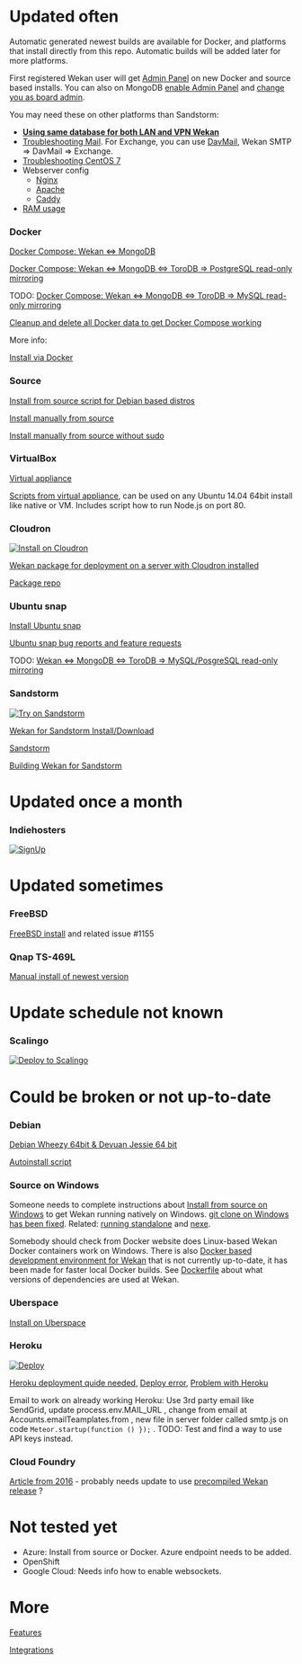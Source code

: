 # Updated often

Automatic generated newest builds are available for Docker, and platforms that
install directly from this repo. Automatic builds will be added later for more
platforms.

First registered Wekan user will get [Admin Panel](https://github.com/wekan/wekan/wiki/Features) on new
Docker and source based installs. You can also on MongoDB 
[enable Admin Panel](https://github.com/wekan/wekan/blob/devel/CHANGELOG.md#v0111-rc2-2017-03-05-wekan-prerelease) and [change you as board admin](https://github.com/wekan/wekan/issues/1060#issuecomment-310545976).

You may need these on other platforms than Sandstorm:
* **[Using same database for both LAN and VPN Wekan](https://github.com/wekan/wekan-mongodb/blob/master/docker-compose.yml#L86-L100)**
* [Troubleshooting Mail](https://github.com/wekan/wekan/wiki/Troubleshooting-Mail). For Exchange, you can use [DavMail](http://davmail.sourceforge.net), Wekan SMTP => DavMail => Exchange.
* [Troubleshooting CentOS 7](https://github.com/wekan/wekan/issues/718)
* Webserver config
  * [Nginx](https://github.com/wekan/wekan/wiki/Nginx-Webserver-Config)
  * [Apache](https://github.com/wekan/wekan/wiki/Apache)
  * [Caddy](https://github.com/wekan/wekan/wiki/Caddy-Webserver-Config)
* [RAM usage](https://github.com/wekan/wekan/issues/1088#issuecomment-311843230)

### Docker

[Docker Compose: Wekan <=> MongoDB](https://github.com/wekan/wekan-mongodb)

[Docker Compose: Wekan <=> MongoDB <=> ToroDB => PostgreSQL read-only mirroring](https://github.com/wekan/wekan-postgresql)

TODO: [Docker Compose: Wekan <=> MongoDB <=> ToroDB => MySQL read-only mirroring](https://github.com/torodb/stampede/issues/203)

[Cleanup and delete all Docker data to get Docker Compose working](https://github.com/wekan/wekan/issues/985)

More info:

[Install via Docker](https://github.com/wekan/wekan/wiki/Docker)

### Source

[Install from source script for Debian based distros](https://github.com/wekan/wekan-source-installer)

[Install manually from source][install_source]

[Install manually from source without sudo](https://github.com/wekan/wekan/wiki/Install-source-without-sudo-on-Linux)

### VirtualBox

[Virtual appliance](https://github.com/wekan/wekan/wiki/virtual-appliance)

[Scripts from virtual appliance](https://github.com/wekan/wekan-maintainer/tree/master/virtualbox), can be used on any Ubuntu 14.04 64bit install like native or VM. Includes script how to run Node.js on port 80.

### Cloudron

[![Install on Cloudron][cloudron_button]][cloudron_install]

[Wekan package for deployment on a server with Cloudron installed](https://cloudron.io/store/io.wekan.cloudronapp.html)

[Package repo](https://git.cloudron.io/cloudron/wekan-app)

### Ubuntu snap

[Install Ubuntu snap](https://github.com/wekan/wekan-snap/wiki/Install)

[Ubuntu snap bug reports and feature requests](https://github.com/wekan/wekan-snap/issues)

TODO: [Wekan <=> MongoDB <=> ToroDB => MySQL/PosgreSQL read-only mirroring](https://github.com/torodb/stampede/issues/203)

### Sandstorm

[![Try on Sandstorm][sandstorm_button]][sandstorm_appdemo]

[Wekan for Sandstorm Install/Download](https://apps.sandstorm.io/app/m86q05rdvj14yvn78ghaxynqz7u2svw6rnttptxx49g1785cdv1h)

[Sandstorm](https://sandstorm.io)

[Building Wekan for Sandstorm](https://github.com/wekan/wekan-maintainer/wiki/Building-Wekan-for-Sandstorm)

# Updated once a month

### Indiehosters

[![SignUp][indiehosters_button]][indiehosters_saas]

# Updated sometimes

### FreeBSD

[FreeBSD install](https://github.com/greinbold/install-wekan/blob/master/v0.32/freebsd-11.0-RELEASE.md) and related issue #1155

### Qnap TS-469L

[Manual install of newest version](https://github.com/wekan/wekan/issues/1180)

# Update schedule not known

### Scalingo

[![Deploy to Scalingo][scalingo_button]][scalingo_deploy]

# Could be broken or not up-to-date

### Debian

[Debian Wheezy 64bit & Devuan Jessie 64 bit][debian_wheezy_devuan_jessie]

[Autoinstall script][autoinstall]

### Source on Windows

Someone needs to complete instructions about [Install from source on Windows][installsource_windows] to get Wekan running natively on Windows. [git clone on Windows has been fixed](https://github.com/wekan/wekan/issues/977). Related: [running standalone](https://github.com/wekan/wekan/issues/883) and [nexe](https://github.com/wekan/wekan/issues/710).

Somebody should check from Docker website does Linux-based Wekan Docker containers work on Windows. There is also [Docker based development environment for Wekan](https://github.com/wekan/wekan-dev) that is not currently up-to-date, it has been made for faster local Docker builds. See [Dockerfile](https://github.com/wekan/wekan/blob/devel/Dockerfile) about what versions of dependencies are used at Wekan.

### Uberspace

[Install on Uberspace](https://github.com/wekan/wekan/wiki/Install-latest-Wekan-release-on-Uberspace)

### Heroku 

[![Deploy][heroku_button]][heroku_deploy]

[Heroku deployment quide needed](https://github.com/wekan/wekan/issues/693), [Deploy error](https://github.com/wekan/wekan/issues/638), [Problem with Heroku](https://github.com/wekan/wekan/issues/532)

Email to work on already working Heroku: Use 3rd party email like SendGrid, update process.env.MAIL_URL ,
change from email at Accounts.emailTeamplates.from , new file in server folder called smtp.js on code
`Meteor.startup(function () });` . TODO: Test and find a way to use API keys instead.

### Cloud Foundry

[Article from 2016](https://www.cloudfoundry.org/100-day-challenge-082-running-wekan-cloud-foundry/) - probably needs update to use [precompiled Wekan release](https://www.cloudfoundry.org/100-day-challenge-082-running-wekan-cloud-foundry/) ? 

# Not tested yet

* Azure: Install from source or Docker. Azure endpoint needs to be added.
* OpenShift
* Google Cloud: Needs info how to enable websockets.

[install_source]: https://github.com/wekan/wekan/wiki/Install-and-Update#install-manually-from-source
[installsource_windows]: https://github.com/wekan/wekan/wiki/Install-Wekan-from-source-on-Windows
[cloudron_button]: https://cloudron.io/img/button.svg
[cloudron_install]: https://cloudron.io/button.html?app=io.wekan.cloudronapp
[docker_image]: https://hub.docker.com/r/wekanteam/wekan/
[heroku_button]: https://www.herokucdn.com/deploy/button.png
[heroku_deploy]: https://heroku.com/deploy?template=https://github.com/wekan/wekan/tree/master
[indiehosters_button]: https://indie.host/signup.png
[indiehosters_saas]: https://indiehosters.net/shop/product/wekan-20
[sandstorm_button]: https://img.shields.io/badge/try-Wekan%20on%20Sandstorm-783189.svg
[sandstorm_appdemo]: https://demo.sandstorm.io/appdemo/m86q05rdvj14yvn78ghaxynqz7u2svw6rnttptxx49g1785cdv1h
[scalingo_button]: https://cdn.scalingo.com/deploy/button.svg
[scalingo_deploy]: https://my.scalingo.com/deploy?source=https://github.com/wekan/wekan#master
[wekan_mongodb]: https://github.com/wekan/wekan-mongodb
[wekan_postgresql]: https://github.com/wekan/wekan-postgresql
[wekan_cleanup]: https://github.com/wekan/wekan-cleanup
[wekan_logstash]: https://github.com/wekan/wekan-logstash
[autoinstall]: https://github.com/wekan/wekan-autoinstall
[autoinstall_issue]: https://github.com/anselal/wekan/issues/18
[debian_wheezy_devuan_jessie]: https://github.com/wekan/sps

# More

[Features](https://github.com/wekan/wekan/wiki/Features)

[Integrations](https://github.com/wekan/wekan/wiki/Integrations)